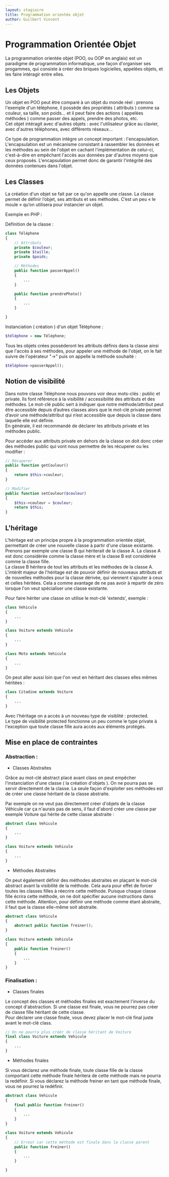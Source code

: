 ```yaml
---
layout: stagiaire
title: Programmation orientée objet
author: Guilbert Vincent
---
```


# Programmation Orientée Objet

La programmation orientée objet (POO, ou OOP en anglais) est un paradigme de programmation informatique, une façon d'organiser ses progammes, qui consiste à créer des briques logicielles, appelées objets, et les faire intéragir entre elles.  

## Les Objets

Un objet en POO peut être comparé à un objet du monde réel : prenons l'exemple d'un téléphone, il possède des propriétés ( attributs ) comme sa couleur, sa taille, son poids... et il peut faire des actions ( appelées méthodes ) comme passer des appels, prendre des photos, etc.  
Cet objet intéragit avec d'autres objets : avec l'utilisateur grâce au clavier, avec d'autres téléphones, avec différents réseaux...  

Ce type de programmation intègre un concept important : l'encapsulation.  
L'encapsulation est un mécanisme consistant à rassembler les données et les méthodes au sein de l'objet en cachant l'implémentation de celui-ci, c'est-à-dire en empêchant l'accès aux données par d'autres moyens que ceux proposés. L'encapsulation permet donc de garantir l'intégrité des données contenues dans l'objet.  

## Les Classes

La création d'un objet se fait par ce qu'on appelle une classe. La classe permet de définir l’objet, ses attributs et ses méthodes. C’est un peu « le moule » qu’on utilisera pour instancier un objet.  

Exemple en PHP :  

Définition de la classe :

``` php
class Téléphone
{
    // Attributs
    private $couleur;
    private $taille;
    private $poids;

    // Méthodes
    public function passerAppel()
    {
        ...
    }

    public function prendrePhoto()
    {
        ...
    }

}
```
Instanciation ( création ) d'un objet Téléphone :  

``` php
$téléphone = new Téléphone;
```

Tous les objets crées posséderont les attributs définis dans la classe ainsi que l'accès à ses méthodes, pour appeler une méthode de l'objet, on le fait suivre de l'opérateur "->" puis on appelle la méthode souhaité :

``` php
$téléphone->passerAppel();
```

## Notion de visibilité

Dans notre classe Téléphone nous pouvons voir deux mots-clés : public et private. Ils font référence à la visibilité / accessibilité des attributs et des méthodes. Le mot-clé public sert à indiquer que notre méthode/attribut peut être accessible depuis d’autres classes alors que le mot-clé private permet d’avoir une méthode/attribut qui n’est accessible que depuis la classe dans laquelle elle est définie.  
En générale, il est recommandé de déclarer les attributs private et les méthodes public.  

Pour accéder aux attributs private en dehors de la classe on doit donc créer des méthodes public qui vont nous permettre de les récuperer ou les modifier :

``` php
// Récuperer
public function getCouleur()
{
    return $this->couleur;
}

// Modifier
public function setCouleur($couleur)
{
    $this->couleur = $couleur;
    return $this;
}
```

## L'héritage

L'héritage est un principe propre à la programmation orientée objet, permettant de créer une nouvelle classe à partir d'une classe existante. Prenons par exemple une classe B qui hériterait de la classe A. La classe A est donc considérée comme la classe mère et la classe B est considérée comme la classe fille.  
La classe B héritera de tout les attributs et les méthodes de la classe A.  
L'intérêt majeur de l'héritage est de pouvoir définir de nouveaux attributs et de nouvelles méthodes pour la classe dérivée, qui viennent s'ajouter à ceux et celles héritées.
Cela a comme avantage de ne pas avoir à repartir de zéro lorsque l'on veut spécialiser une classe existante.  



Pour faire hériter une classe on utilise le mot-clé 'extends', exemple : 

``` php
class Vehicule
{
    ...
}

class Voiture extends Vehicule
{
    ...
}

class Moto extends Vehicule
{
    ...
}
```
On peut aller aussi loin que l'on veut en héritant des classes elles mêmes héritées : 

``` php
class Citadine extends Voiture
{
    ...
}
```

Avec l'héritage on a accés à un nouveau type de visiblité : protected.  
Le type de visibilité protected fonctionne un peu comme le type private à l'exception que toute classe fille aura accès aux éléments protégés.

## Mise en place de contraintes

### Abstraction : 

- Classes Abstraites  

Grâce au mot-clé abstract placé avant class on peut empêcher l'instanciation d'une classe ( la création d'objets ). On ne pourra pas se servir directement de la classe. La seule façon d'exploiter ses méthodes est de créer une classe héritant de la classe abstraite.  

Par exemple on ne veut pas directement créer d'objets de la classe Véhicule car ça n'aurais pas de sens, il faut d'abord créer une classe par exemple Voiture qui hérite de cette classe abstraite : 

``` php
abstract class Vehicule
{
    ...
}

class Voiture extends Vehicule
{
    ...
}
```

- Méthodes Abstraites

On peut également définir des méthodes abstraites en plaçant le mot-clé abstract avant la visibilité de la méthode. Cela aura pour effet de forcer toutes les classes filles à réecrire cette méthode. Puisque chaque classe fille écrira cette méthode, on ne doit spécifier aucune instructions dans cette méthode.
Attention, pour définir une méthode comme étant abstraite, il faut que la classe elle-même soit abstraite.

``` php
abstract class Vehicule
{
    abstract public function freiner();
}

class Voiture extends Vehicule
{
    public function freiner()
    {
        ...
    }
}
```

### Finalisation : 

- Classes finales

Le concept des classes et méthodes finales est exactement l'inverse du concept d'abstraction. Si une classe est finale, vous ne pourrez pas créer de classe fille héritant de cette classe.  
Pour déclarer une classe finale, vous devez placer le mot-clé final juste avant le mot-clé class.

``` php
// On ne pourra plus créér de classe héritant de Voiture
final class Voiture extends Vehicule
{
    ...
}
```

- Méthodes finales

Si vous déclarez une méthode finale, toute classe fille de la classe comportant cette méthode finale héritera de cette méthode mais ne pourra la redéfinir. Si vous déclarez la méthode freiner en tant que méthode finale, vous ne pourrez la redéfinir.

``` php
abstract class Vehicule 
{
    final public function freiner()
    {
        ...
    }
}

class Voiture extends Vehicule
{
    // Erreur car cette méthode est finale dans la classe parent
    public function freiner()
    {
        ...
    }

}
```










